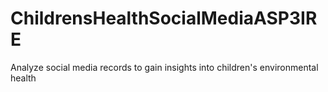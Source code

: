 # ChildrensHealthSocialMediaASP3IRE
Analyze social media records to gain insights into children's environmental health
